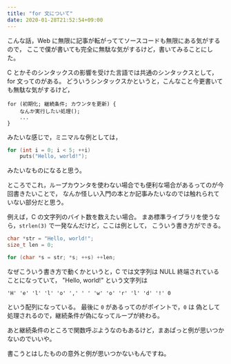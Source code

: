 ```yaml
---
title: "for 文について"
date: 2020-01-28T21:52:54+09:00
---
```


こんな話，Web に無限に記事が転がっててソースコードも無限にある気がするので，
ここで僕が書いても完全に無駄な気がするけど，書いてみることにした。

C とかそのシンタックスの影響を受けた言語では共通のシンタックスとして，for 文ってのがある。
どういうシンタックスかというと，こんなこと今更書いても無駄な気がするけど，

```
for (初期化; 継続条件; カウンタを更新) {
    なんか実行したい処理();
    ...
}
```

みたいな感じで，ミニマルな例としては，

```c
for (int i = 0; i < 5; ++i)
    puts("Hello, world!");
```

みたいなものになると思う。

ところでこれ，ループカウンタを使わない場合でも便利な場合があるってのが今回書きたいことで，
なんか怪しい入門の本とか記事みたいなのでは触れられていない部分だと思う。

例えば，C の文字列のバイト数を数えたい場合。
まあ標準ライブラリを使うなら，`strlen(3)` で一発なんだけど，ここは例として，
こういう書き方ができる。

```c
char *str = "Hello, world!";
size_t len = 0;

for (char *s = str; *s; ++s) ++len;
```

なぜこういう書き方で動くかというと，C では文字列は NULL 終端されていることになっていて，
"Hello, world!" という文字列は

```
'H' 'e' 'l' 'l' 'o' ',' ' ' 'w' 'o' 'r' 'l' 'd' '!' 0
```

という配列になっている。
最後に `0` があるってのがポイントで，`0` は 偽として処理されるので，継続条件が偽になってループが終わる。

あと継続条件のところで関数呼ぶようなのもあるけど，まあぱっと例が思いつかないのでいいや。

書こうとはしたものの意外と例が思いつかないもんですね。
